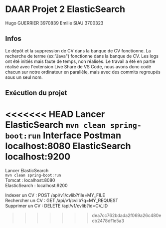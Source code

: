 # DAAR Projet 2 ElasticSearch

Hugo GUERRIER 3970839
Emilie SIAU 3700323

## Infos

Le dépôt et la suppression de CV dans la banque de CV fonctionne.
La recherche de terme (ex:"Java") fonctionne dans la banque de CV.
Les logs ont été initiés mais faute de temps, non réalisés.
Le travail a été en partie réalisé avec l'extension Live Share de VS Code, nous avons donc codé chacun sur notre ordinateur en parallèle, mais avec des commits regroupés sous un seul nom.

## Exécution du projet

<<<<<<< HEAD
Lancer ElasticSearch
`mvn clean spring-boot:run`
Interface Postman   localhost:8080
ElasticSearch       localhost:9200
=======
Lancer ElasticSearch \
`mvn clean spring-boot:run` \
Tomcat : localhost:8080 \
ElasticSearch : localhost:9200

Indexer un CV : POST /api/v1/cvlib?file=MY_FILE \
Rechercher un CV : GET /api/v1/cvlib?q=MY_REQUEST \
Supprimer un CV : DELETE /api/v1/cvlib?id=CV_ID
>>>>>>> dea7cc762bdada2f069a26c480ecb2478df1e5a3
